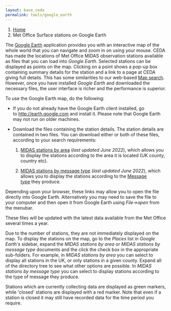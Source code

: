 ```yaml
---
layout: base_ceda
permalink: tools/google_earth
---
```


<div class="container">

<ol class="breadcrumb">
<li class="breadcrumb-item" id="breadcrumb-menu-home"><a href="{{site.baseurl}}/">Home</a></li><li class="breadcrumb-item" id="breadcrumb-menu-midas_stations-google_earth">Met Office Surface stations on Google Earth</li>
</ol>

<div class="row">
<div class="col-md-12">



<form style="display:none;" class="editable-form" method="post" action="/edit/" id="45124fa4-fa60-41fe-b514-9e772662f29d">
    <input type="hidden" name="csrfmiddlewaretoken" value="PVOJvgftpSpRVKKcYjNumxhQFsRJzCXutSfWcK9QNGlpP33qDAg49VkYWj2LwaHK">
    
<p>
<label for="content-45124fa4-fa60-41fe-b514-9e772662f29d">Content:</label><br>
        
</p>
    
<p style="display:none;">
<label for="app-45124fa4-fa60-41fe-b514-9e772662f29d">App:</label><br><input type="hidden" name="app" value="pages" class=" charfield" id="app-45124fa4-fa60-41fe-b514-9e772662f29d">
        
</p>
    
<p style="display:none;">
<label for="model-45124fa4-fa60-41fe-b514-9e772662f29d">Model:</label><br><input type="hidden" name="model" value="richtextpage" class=" charfield" id="model-45124fa4-fa60-41fe-b514-9e772662f29d">
        
</p>
    
<p style="display:none;">
<label for="id-45124fa4-fa60-41fe-b514-9e772662f29d">Id:</label><br><input type="hidden" name="id" value="7" class=" charfield" id="id-45124fa4-fa60-41fe-b514-9e772662f29d">
        
</p>
    
<p style="display:none;">
<label for="fields-45124fa4-fa60-41fe-b514-9e772662f29d">Fields:</label><br><input type="hidden" name="fields" value="content" class=" charfield" id="fields-45124fa4-fa60-41fe-b514-9e772662f29d">
        
</p>
    
<input type="submit" value="Save" class="btn btn-primary btn-lg">
<input type="button" value="Cancel" class="btn btn-default btn-lg">
</form>

<div class="editable-original">
<p><span>The&nbsp;</span><a href="http://earth.google.com/">Google Earth</a><span><span>&nbsp;</span>application provides you with an interactive map of the whole world that you can navigate and zoom in on using your mouse. CEDA has made the locations of Met Office MIDAS observation stations available as files that you can load into<span>&nbsp;</span></span><em>Google Earth</em><span>. Selected stations can be displayed as points on the map. Clicking on a point shows a pop-up box containing summary details for the station and a link to a page at CEDA giving full details. This has some similarities to our web-based<span>&nbsp;</span></span><a href="http://archive.ceda.ac.uk/cgi-bin/midas_stations/midas_googlemap.cgi">Map search</a><span>. However, once you have installed<span>&nbsp;</span></span><em>Google Earth</em><span><span>&nbsp;</span>and downloaded the necessary files, the user interface is richer and the performance is superior.</span></p>
<p>To use the Google Earth map, do the following:</p>
<p></p>
<ul>
<li>If you do not already have the Google Earth client installed, go to<span>&nbsp;</span><a href="http://earth.google.com/" target="_blank">http://earth.google.com</a><span>&nbsp;</span>and install it. Please note that Google Earth may not run on older machines.
<p></p>
</li>
<li>Download the files containing the station details. The station details are contained in two files. You can download either or both of these files, according to your search requirements:
<p></p>
<ol>
<li><a href="https://artefacts.ceda.ac.uk/midas/midas_stations_by_area.kmz">MIDAS stations by area</a><span>&nbsp;</span>(<em>last updated June 2022</em>), which allows you to display the stations according to the area it is located (UK county, country etc).
<p></p>
</li>
<li><a href="https://artefacts.ceda.ac.uk/midas/midas_stations_by_message_type.kmz">MIDAS stations by message type</a><span>&nbsp;</span>(<em>last updated June 2022</em>), which allows you to display the stations according to the<span>&nbsp;</span><a href="http://archive.ceda.ac.uk/midas_stations/met_domains">Message type</a><span>&nbsp;</span>they produce.</li>
</ol>
<p></p>
</li>
</ul>
<p><span>Depending upon your browser, these links may allow you to open the file directly into Google Earth. Alternatively you may need to save the file to your computer and then open it from Google Earth using<span>&nbsp;</span></span><em>File-&gt;open</em><span><span>&nbsp;</span>from the menubar.</span></p>
<p>These files will be updated with the latest data available from the Met Office several times a year.</p>
<p>Due to the number of stations, they are not immediately displayed on the map. To display the stations on the map, go to the<span>&nbsp;</span><em>Places</em><span>&nbsp;</span>list in<span>&nbsp;</span><em>Google Earth's</em><span>&nbsp;</span>sidebar, expand the<span>&nbsp;</span><em>MIDAS stations by area</em><span>&nbsp;</span>or<span>&nbsp;</span><em>MIDAS stations by message type</em><span>&nbsp;</span>documents and the click the check box in the appropriate sub-folders. For example, in<span>&nbsp;</span><em>MIDAS stations by area</em><span>&nbsp;</span>you can select to display all stations in the UK, or only stations in a given county. Expand all of the directory tree to see what other options are possible. In<span>&nbsp;</span><em>MIDAS stations by message type</em><span>&nbsp;</span>you can select to display stations according to the type of message they produce.</p>
<p>Stations which are currently collecting data are displayed as green markers, while 'closed' stations are displayed with a red marker. Note that even if a station is closed it may still have recorded data for the time period you require.</p>
</div>

<a style="visibility:hidden;" class="editable-link" href="#" rel="#45124fa4-fa60-41fe-b514-9e772662f29d">Edit</a>

<div style="visibility:hidden;" class="editable-highlight"></div>

</div>
</div>










</div>
